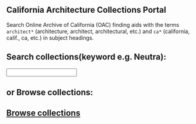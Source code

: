 ## California Architecture Collections Portal

Search Online Archive of California (OAC) finding aids with the terms `architect*` (architecture, architect, architectural, etc.) and `ca*` (california, calif., ca, etc.) in subject headings.

## Search collections(keyword e.g. Neutra):

<form action="http://www.oac.cdlib.org/search" method="get" id="search-form" target="_blank">
<input type="hidden" name="subject" value="architect* ca*"/>
<input type="hidden" name="sort" value="Relevance"/>
<input type="text" maxlength="200" name="query"/>
</form>

## or Browse collections:

## <a href="http://www.oac.cdlib.org/search?subject=architect*+ca*&sort=title&query=" target="_blank">Browse collections</a>
